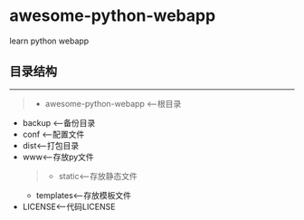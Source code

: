 # awesome-python-webapp

learn python webapp


## 目录结构
____
> * awesome-python-webapp <--根目录
  * backup <--备份目录
  * conf <--配置文件
  * dist<--打包目录
  * www<--存放py文件
    > * static<--存放静态文件
    * templates<--存放模板文件
  *  LICENSE<--代码LICENSE
